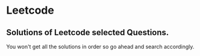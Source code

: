 # Leetcode

## Solutions of Leetcode selected Questions.

You won't get all the solutions in order so go ahead and search accordingly.
